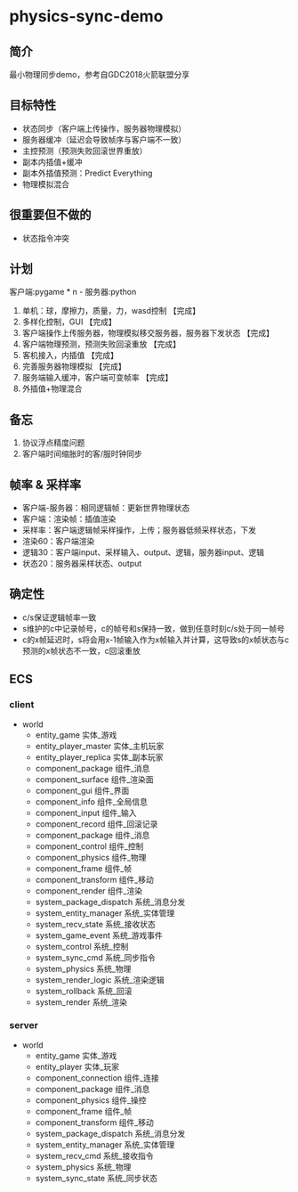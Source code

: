 # physics-sync-demo

## 简介
最小物理同步demo，参考自GDC2018火箭联盟分享

## 目标特性
- 状态同步（客户端上传操作，服务器物理模拟）
- 服务器缓冲（延迟会导致帧序与客户端不一致）
- 主控预测（预测失败回滚世界重放）
- 副本内插值+缓冲
- 副本外插值预测：Predict Everything
- 物理模拟混合

## 很重要但不做的
- 状态指令冲突

## 计划
客户端:pygame * n - 服务器:python
1. 单机：球，摩擦力，质量，力，wasd控制 【完成】
2. 多样化控制，GUI 【完成】
3. 客户端操作上传服务器，物理模拟移交服务器，服务器下发状态 【完成】
4. 客户端物理预测，预测失败回滚重放 【完成】
5. 客机接入，内插值 【完成】
6. 完善服务器物理模拟 【完成】
7. 服务端输入缓冲，客户端可变帧率 【完成】
8. 外插值+物理混合

## 备忘
1. 协议浮点精度问题
2. 客户端时间缩胀时的客/服时钟同步

## 帧率 & 采样率
- 客户端-服务器：相同逻辑帧：更新世界物理状态
- 客户端：渲染帧：插值渲染
- 采样率：客户端逻辑帧采样操作，上传；服务器低频采样状态，下发
- 渲染60：客户端渲染
- 逻辑30：客户端input、采样输入、output、逻辑，服务器input、逻辑
- 状态20：服务器采样状态、output

## 确定性
- c/s保证逻辑帧率一致
- s维护的c中记录帧号，c的帧号和s保持一致，做到任意时刻c/s处于同一帧号
- c的x帧延迟时，s将会用x-1帧输入作为x帧输入并计算，这导致s的x帧状态与c预测的x帧状态不一致，c回滚重放

## ECS
### client
- world
  - entity_game 实体_游戏
  - entity_player_master 实体_主机玩家
  - entity_player_replica 实体_副本玩家
  - component_package 组件_消息
  - component_surface 组件_渲染面
  - component_gui 组件_界面
  - component_info 组件_全局信息
  - component_input 组件_输入
  - component_record 组件_回滚记录
  - component_package 组件_消息
  - component_control 组件_控制
  - component_physics 组件_物理
  - component_frame 组件_帧
  - component_transform 组件_移动
  - component_render 组件_渲染
  - system_package_dispatch 系统_消息分发
  - system_entity_manager 系统_实体管理
  - system_recv_state 系统_接收状态
  - system_game_event 系统_游戏事件
  - system_control 系统_控制
  - system_sync_cmd 系统_同步指令
  - system_physics 系统_物理
  - system_render_logic 系统_渲染逻辑
  - system_rollback 系统_回滚
  - system_render 系统_渲染

### server
- world
  - entity_game 实体_游戏
  - entity_player 实体_玩家
  - component_connection 组件_连接
  - component_package 组件_消息
  - component_physics 组件_操控
  - component_frame 组件_帧
  - component_transform 组件_移动
  - system_package_dispatch 系统_消息分发
  - system_entity_manager 系统_实体管理
  - system_recv_cmd 系统_接收指令
  - system_physics 系统_物理
  - system_sync_state 系统_同步状态
